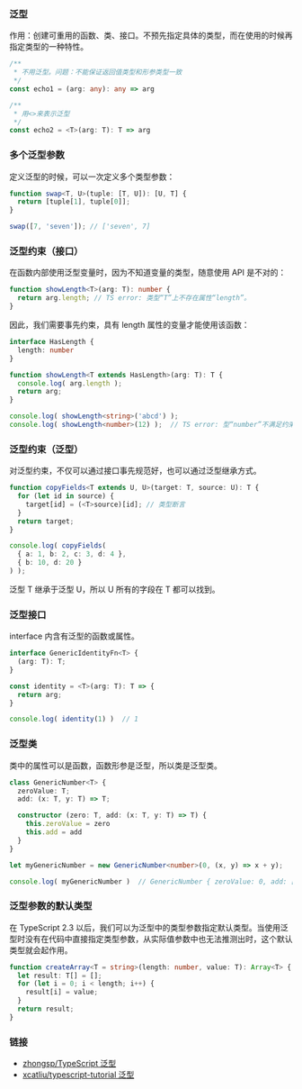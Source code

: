 ### 泛型

作用：创建可重用的函数、类、接口。不预先指定具体的类型，而在使用的时候再指定类型的一种特性。

``` ts
/**
 * 不用泛型。问题：不能保证返回值类型和形参类型一致
 */
const echo1 = (arg: any): any => arg

/**
 * 用<>来表示泛型
 */
const echo2 = <T>(arg: T): T => arg
```

### 多个泛型参数

定义泛型的时候，可以一次定义多个类型参数：

``` ts
function swap<T, U>(tuple: [T, U]): [U, T] {
  return [tuple[1], tuple[0]];
}

swap([7, 'seven']); // ['seven', 7]
```

### 泛型约束（接口）

在函数内部使用泛型变量时，因为不知道变量的类型，随意使用 API 是不对的：

``` ts
function showLength<T>(arg: T): number {
  return arg.length; // TS error: 类型“T”上不存在属性“length”。
}
```

因此，我们需要事先约束，具有 length 属性的变量才能使用该函数：

``` ts
interface HasLength {
  length: number
}

function showLength<T extends HasLength>(arg: T): T {
  console.log( arg.length );
  return arg;
}

console.log( showLength<string>('abcd') );
console.log( showLength<number>(12) );  // TS error: 型“number”不满足约束“HasLength”。
```

### 泛型约束（泛型）

对泛型约束，不仅可以通过接口事先规范好，也可以通过泛型继承方式。

``` ts
function copyFields<T extends U, U>(target: T, source: U): T {
  for (let id in source) {
    target[id] = (<T>source)[id]; // 类型断言
  }
  return target;
}

console.log( copyFields(
  { a: 1, b: 2, c: 3, d: 4 },
  { b: 10, d: 20 }
) );
```

泛型 T 继承于泛型 U，所以 U 所有的字段在 T 都可以找到。


### 泛型接口

interface 内含有泛型的函数或属性。

``` ts
interface GenericIdentityFn<T> {
  (arg: T): T;
}

const identity = <T>(arg: T): T => {
  return arg;
}

console.log( identity(1) )  // 1
```

### 泛型类

类中的属性可以是函数，函数形参是泛型，所以类是泛型类。

``` ts
class GenericNumber<T> {
  zeroValue: T;
  add: (x: T, y: T) => T;

  constructor (zero: T, add: (x: T, y: T) => T) {
    this.zeroValue = zero
    this.add = add
  }
}

let myGenericNumber = new GenericNumber<number>(0, (x, y) => x + y);

console.log( myGenericNumber )  // GenericNumber { zeroValue: 0, add: [Function] }
```

### 泛型参数的默认类型

在 TypeScript 2.3 以后，我们可以为泛型中的类型参数指定默认类型。当使用泛型时没有在代码中直接指定类型参数，从实际值参数中也无法推测出时，这个默认类型就会起作用。

``` ts
function createArray<T = string>(length: number, value: T): Array<T> {
  let result: T[] = [];
  for (let i = 0; i < length; i++) {
    result[i] = value;
  }
  return result;
}
```

### 链接
- [zhongsp/TypeScript 泛型](https://github.com/zhongsp/TypeScript/blob/master/doc/handbook/Generics.md)
- [xcatliu/typescript-tutorial 泛型](https://github.com/xcatliu/typescript-tutorial/blob/master/advanced/generics.md)
